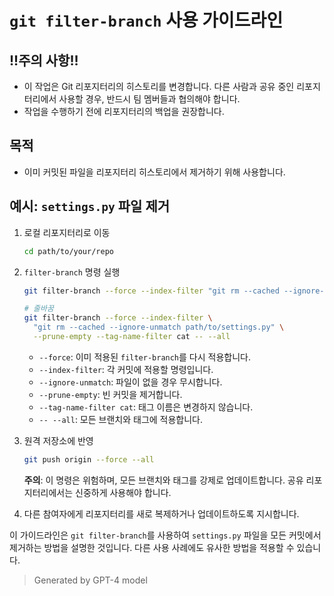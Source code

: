 # `git filter-branch` 사용 가이드라인

## !!주의 사항!!
- 이 작업은 Git 리포지터리의 히스토리를 변경합니다. 다른 사람과 공유 중인 리포지터리에서 사용할 경우, 반드시 팀 멤버들과 협의해야 합니다.
- 작업을 수행하기 전에 리포지터리의 백업을 권장합니다.

## 목적
- 이미 커밋된 파일을 리포지터리 히스토리에서 제거하기 위해 사용합니다.
  
## 예시: `settings.py` 파일 제거
1. 로컬 리포지터리로 이동
    ```bash
    cd path/to/your/repo
    ```

2. `filter-branch` 명령 실행
    ```bash
    git filter-branch --force --index-filter "git rm --cached --ignore-unmatch path/to/settings.py" --prune-empty --tag-name-filter cat -- --all
    ```
    ```bash
    # 줄바꿈 
    git filter-branch --force --index-filter \
      "git rm --cached --ignore-unmatch path/to/settings.py" \
      --prune-empty --tag-name-filter cat -- --all
    ```
    - `--force`: 이미 적용된 `filter-branch`를 다시 적용합니다.
    - `--index-filter`: 각 커밋에 적용할 명령입니다.
    - `--ignore-unmatch`: 파일이 없을 경우 무시합니다.
    - `--prune-empty`: 빈 커밋을 제거합니다.
    - `--tag-name-filter cat`: 태그 이름은 변경하지 않습니다.
    - `-- --all`: 모든 브랜치와 태그에 적용합니다.

3. 원격 저장소에 반영
    ```bash
    git push origin --force --all
    ```
    **주의**: 이 명령은 위험하며, 모든 브랜치와 태그를 강제로 업데이트합니다. 공유 리포지터리에서는 신중하게 사용해야 합니다.

4. 다른 참여자에게 리포지터리를 새로 복제하거나 업데이트하도록 지시합니다.
   
이 가이드라인은 `git filter-branch`를 사용하여 `settings.py` 파일을 모든 커밋에서 제거하는 방법을 설명한 것입니다. 다른 사용 사례에도 유사한 방법을 적용할 수 있습니다.
> Generated by GPT-4 model